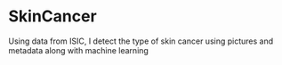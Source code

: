 # SkinCancer
Using data from ISIC, I detect the type of skin cancer using pictures and metadata along with machine learning
